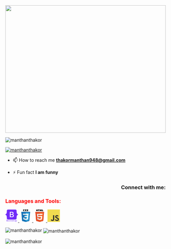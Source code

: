 <div style="display: flex; justify-content: center; align-items: center;">
  <img  src="lv_0_20240703135801 (1).gif" style="width: 100%; height: 400px;" />
</div>















<p align="left"> <img src="https://komarev.com/ghpvc/?username=manthanthakor&label=Profile%20views&color=0e75b6&style=flat" alt="manthanthakor" /> </p>

<p align="left"> <a href="https://github.com/ryo-ma/github-profile-trophy"><img src="https://github-profile-trophy.vercel.app/?username=manthanthakor" alt="manthanthakor" /></a> </p>

- 📫 How to reach me **thakormanthan948@gmail.com**

- ⚡ Fun fact **I am funny**

<h3 align="right">Connect with me:</h3>
<p align="left">
</p>

<h3 align="left" style="color:red">Languages and Tools:</h3>
<p align="left"> <a href="https://getbootstrap.com" target="_blank" rel="noreferrer"> <img src="https://raw.githubusercontent.com/devicons/devicon/master/icons/bootstrap/bootstrap-plain-wordmark.svg" alt="bootstrap" width="40" height="40"/> </a> <a href="https://www.w3schools.com/css/" target="_blank" rel="noreferrer"> <img src="https://raw.githubusercontent.com/devicons/devicon/master/icons/css3/css3-original-wordmark.svg" alt="css3" width="40" height="40"/> </a> <a href="https://www.w3.org/html/" target="_blank" rel="noreferrer"> <img src="https://raw.githubusercontent.com/devicons/devicon/master/icons/html5/html5-original-wordmark.svg" alt="html5" width="40" height="40"/> </a> <a href="https://developer.mozilla.org/en-US/docs/Web/JavaScript" target="_blank" rel="noreferrer"> <img src="https://raw.githubusercontent.com/devicons/devicon/master/icons/javascript/javascript-original.svg" alt="javascript" width="40" height="40"/> </a> </p>

<p><img align="left" src="https://github-readme-stats.vercel.app/api/top-langs?username=manthanthakor&show_icons=true&locale=en&layout=compact" alt="manthanthakor" /></p>

<p>&nbsp;<img align="center" src="https://github-readme-stats.vercel.app/api?username=manthanthakor&show_icons=true&locale=en" alt="manthanthakor" /></p>

<p><img align="center" src="https://github-readme-streak-stats.herokuapp.com/?user=manthanthakor&" alt="manthanthakor" /></p>
